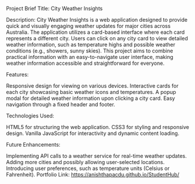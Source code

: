Project Brief
Title: City Weather Insights

Description: City Weather Insights is a web application designed to provide quick and visually engaging weather updates for major cities across Australia. The application utilizes a card-based interface where each card represents a different city. Users can click on any city card to view detailed weather information, such as temperature highs and possible weather conditions (e.g., showers, sunny skies). This project aims to combine practical information with an easy-to-navigate user interface, making weather information accessible and straightforward for everyone.

Features:

Responsive design for viewing on various devices.
Interactive cards for each city showcasing basic weather icons and temperatures.
A popup modal for detailed weather information upon clicking a city card.
Easy navigation through a fixed header and footer.

Technologies Used:

HTML5 for structuring the web application.
CSS3 for styling and responsive design.
Vanilla JavaScript for interactivity and dynamic content loading.

Future Enhancements:

Implementing API calls to a weather service for real-time weather updates.
Adding more cities and possibly allowing user-selected locations.
Introducing user preferences, such as temperature units (Celsius or Fahrenheit).
Portfolio Link: https://anishthapacdu.github.io/StudentHub/
